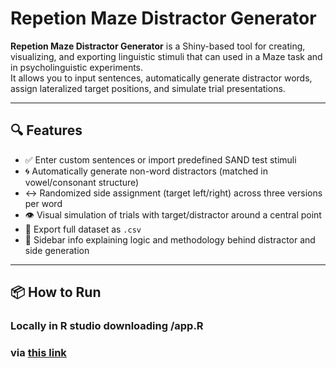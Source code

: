 # Repetion Maze Distractor Generator 

**Repetion Maze Distractor Generator** is a Shiny-based tool for creating, visualizing, and exporting linguistic stimuli that can used in a Maze task and in psycholinguistic experiments.  
It allows you to input sentences, automatically generate distractor words, assign lateralized target positions, and simulate trial presentations.

---

## 🔍 Features

- ✅ Enter custom sentences or import predefined SAND test stimuli
- 🌀 Automatically generate non-word distractors (matched in vowel/consonant structure)
- ↔️ Randomized side assignment (target left/right) across three versions per word
- 👁️ Visual simulation of trials with target/distractor around a central point
- 💾 Export full dataset as `.csv`
- 🧠 Sidebar info explaining logic and methodology behind distractor and side generation

---

## 📦 How to Run

###  Locally in R studio downloading /app.R
### via [this link](https://pnslhg-giulia-calignano.shinyapps.io/repetitionmaze_distractorgenerator/)




